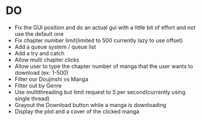 # DO 
- Fix the GUI position and do an actual gui with a little bit of effort and not use the default one
- Fix chapter number limit(limited to 500 currently lazy to use offset)
- Add a queue system / queue list
- Add a try and catch
- Allow multi chapter clicks
- Allow user to type the chapter number of manga that the user wants to download (ex: 1-500)
- Filter our Doujinshi vs Manga
- Filter out by Genre
- Use multithreading but limit request to 5 per second(currently using single thread)
- Grayout the Download button while a manga is downloading
- Display the plot and a cover of the clicked manga
